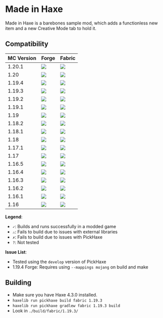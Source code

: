 # Made in Haxe

Made in Haxe is a barebones sample mod, which adds a functionless new item and a new Creative Mode tab to hold it.


## Compatibility

MC Version | Forge | Fabric
---|---|---
1.20.1 | ![](https://byob.yarr.is/EliteMasterEric/Pickhaxe-Samples/build-madeinhaxe-forge-1.20.1_develop) | ![](https://byob.yarr.is/EliteMasterEric/Pickhaxe-Samples/build-madeinhaxe-fabric-1.20.1_develop)
1.20 | ![](https://byob.yarr.is/EliteMasterEric/Pickhaxe-Samples/build-madeinhaxe-forge-1.20_develop) | ![](https://byob.yarr.is/EliteMasterEric/Pickhaxe-Samples/build-madeinhaxe-fabric-1.20_develop)
1.19.4 | ![](https://byob.yarr.is/EliteMasterEric/Pickhaxe-Samples/build-madeinhaxe-forge-1.19.4_develop) | ![](https://byob.yarr.is/EliteMasterEric/Pickhaxe-Samples/build-madeinhaxe-fabric-1.19.4_develop)
1.19.3 | ![](https://byob.yarr.is/EliteMasterEric/Pickhaxe-Samples/build-madeinhaxe-forge-1.19.3_develop) | ![](https://byob.yarr.is/EliteMasterEric/Pickhaxe-Samples/build-madeinhaxe-fabric-1.19.3_develop)
1.19.2 | ![](https://byob.yarr.is/EliteMasterEric/Pickhaxe-Samples/build-madeinhaxe-forge-1.19.2_develop) | ![](https://byob.yarr.is/EliteMasterEric/Pickhaxe-Samples/build-madeinhaxe-fabric-1.19.2_develop)
1.19.1 | ![](https://byob.yarr.is/EliteMasterEric/Pickhaxe-Samples/build-madeinhaxe-forge-1.19.1_develop) | ![](https://byob.yarr.is/EliteMasterEric/Pickhaxe-Samples/build-madeinhaxe-fabric-1.19.1_develop)
1.19 | ![](https://byob.yarr.is/EliteMasterEric/Pickhaxe-Samples/build-madeinhaxe-forge-1.19_develop) | ![](https://byob.yarr.is/EliteMasterEric/Pickhaxe-Samples/build-madeinhaxe-fabric-1.19_develop)
1.18.2 | ![](https://byob.yarr.is/EliteMasterEric/Pickhaxe-Samples/build-madeinhaxe-forge-1.18.2_develop) | ![](https://byob.yarr.is/EliteMasterEric/Pickhaxe-Samples/build-madeinhaxe-fabric-1.18.2_develop)
1.18.1 | ![](https://byob.yarr.is/EliteMasterEric/Pickhaxe-Samples/build-madeinhaxe-forge-1.18.1_develop) | ![](https://byob.yarr.is/EliteMasterEric/Pickhaxe-Samples/build-madeinhaxe-fabric-1.18.1_develop)
1.18 | ![](https://byob.yarr.is/EliteMasterEric/Pickhaxe-Samples/build-madeinhaxe-forge-1.18_develop) | ![](https://byob.yarr.is/EliteMasterEric/Pickhaxe-Samples/build-madeinhaxe-fabric-1.18_develop)
1.17.1 | ![](https://byob.yarr.is/EliteMasterEric/Pickhaxe-Samples/build-madeinhaxe-forge-1.17.1_develop) | ![](https://byob.yarr.is/EliteMasterEric/Pickhaxe-Samples/build-madeinhaxe-fabric-1.17.1_develop)
1.17 | ![](https://byob.yarr.is/EliteMasterEric/Pickhaxe-Samples/build-madeinhaxe-forge-1.17_develop) | ![](https://byob.yarr.is/EliteMasterEric/Pickhaxe-Samples/build-madeinhaxe-fabric-1.17_develop)
1.16.5 | ![](https://byob.yarr.is/EliteMasterEric/Pickhaxe-Samples/build-madeinhaxe-forge-1.16.5_develop) | ![](https://byob.yarr.is/EliteMasterEric/Pickhaxe-Samples/build-madeinhaxe-fabric-1.16.5_develop)
1.16.4 | ![](https://byob.yarr.is/EliteMasterEric/Pickhaxe-Samples/build-madeinhaxe-forge-1.16.4_develop) | ![](https://byob.yarr.is/EliteMasterEric/Pickhaxe-Samples/build-madeinhaxe-fabric-1.16.4_develop)
1.16.3 | ![](https://byob.yarr.is/EliteMasterEric/Pickhaxe-Samples/build-madeinhaxe-forge-1.16.3_develop) | ![](https://byob.yarr.is/EliteMasterEric/Pickhaxe-Samples/build-madeinhaxe-fabric-1.16.3_develop)
1.16.2 | ![](https://byob.yarr.is/EliteMasterEric/Pickhaxe-Samples/build-madeinhaxe-forge-1.16.2_develop) | ![](https://byob.yarr.is/EliteMasterEric/Pickhaxe-Samples/build-madeinhaxe-fabric-1.16.2_develop)
1.16.1 | ![](https://byob.yarr.is/EliteMasterEric/Pickhaxe-Samples/build-madeinhaxe-forge-1.16.1_develop) | ![](https://byob.yarr.is/EliteMasterEric/Pickhaxe-Samples/build-madeinhaxe-fabric-1.16.1_develop)
1.16 | ![](https://byob.yarr.is/EliteMasterEric/Pickhaxe-Samples/build-madeinhaxe-forge-1.16_develop) | ![](https://byob.yarr.is/EliteMasterEric/Pickhaxe-Samples/build-madeinhaxe-fabric-1.16_develop)

**Legend**:
- `✓`: Builds and runs successfully in a modded game
- `⚠`: Fails to build due to issues with external libraries
- `✗`: Fails to build due to issues with PickHaxe
- `?`: Not tested

**Issue List**:
- Tested using the `develop` version of PickHaxe
- 1.19.4 Forge: Requires using `--mappings mojang` on build and make


## Building

- Make sure you have Haxe 4.3.0 installed.
- `haxelib run pickhaxe build fabric 1.19.3`
- `haxelib run pickhaxe gradlew fabric 1.19.3 build`
- Look in `./build/fabric/1.19.3/`